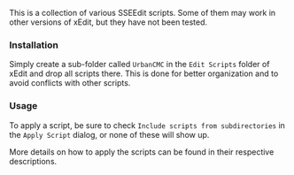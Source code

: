 This is a collection of various SSEEdit scripts. Some of them may work in other versions of xEdit, but they have not been tested.

### Installation
Simply create a sub-folder called `UrbanCMC` in the `Edit Scripts` folder of xEdit and drop all scripts there.
This is done for better organization and to avoid conflicts with other scripts.

### Usage
To apply a script, be sure to check `Include scripts from subdirectories` in the `Apply Script` dialog, or none of these will show up.

More details on how to apply the scripts can be found in their respective descriptions.